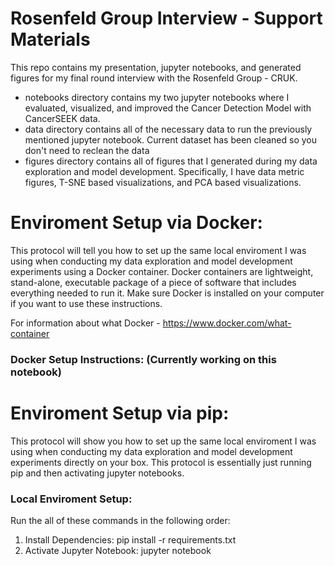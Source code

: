 # Rosenfeld Group Interview - Support Materials

This repo contains my presentation, jupyter notebooks, and generated figures for my final round interview with the Rosenfeld Group - CRUK. 

- notebooks directory contains my two jupyter notebooks where I evaluated, visualized, and improved the Cancer Detection Model with CancerSEEK data. 
- data directory contains all of the necessary data to run the previously mentioned jupyter notebook. Current dataset has been cleaned so you don't need to reclean the data
- figures directory contains all of figures that I generated during my data exploration and model development. Specifically, I have data metric figures, T-SNE based visualizations, and PCA based visualizations.

# Enviroment Setup via Docker:

This protocol will tell you how to set up the same local enviroment I was using when conducting my data exploration and model development experiments using a Docker container. Docker containers are lightweight, stand-alone, executable package of a piece of software that includes everything needed to run it. Make sure Docker is installed on your computer if you want to use these instructions.

For information about what Docker - https://www.docker.com/what-container

### Docker Setup Instructions: (Currently working on this notebook)
    
# Enviroment Setup via pip:

This protocol will show you how to set up the same local enviroment I was using when conducting my data exploration and model development experiments directly on your box. This protocol is essentially just running pip and then activating jupyter notebooks.

### Local Enviroment Setup:
Run the all of these commands in the following order:

1) Install Dependencies: pip install -r requirements.txt
2) Activate Jupyter Notebook: jupyter notebook